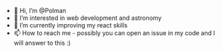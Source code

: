 - 👋 Hi, I’m @Polman
- 👀 I’m interested in web development and astronomy
- 🌱 I’m currently improving my react skills
- 📫 How to reach me - possibly you can open an issue in my code and I will answer to this :) 

<!---
Polman100/Polman100 is a ✨ special ✨ repository because its `README.md` (this file) appears on your GitHub profile.
You can click the Preview link to take a look at your changes.
--->
